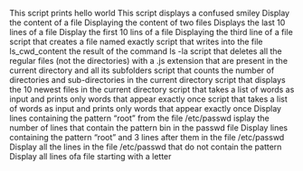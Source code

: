This script prints hello world
This script displays a confused smiley
Display the content of a file
Displaying the content of two files
Displays the last 10 lines of a file
Display the first 10 lins of a file
Displaying the third line of a file
script that creates a file named exactly 
script that writes into the file ls_cwd_content the result of the command ls -la
script that deletes all the regular files (not the directories) with a .js extension that are present in the current directory and all its subfolders
script that counts the number of directories and sub-directories in the current directory
script that displays the 10 newest files in the current directory 
script that takes a list of words as input and prints only words that appear exactly once
script that takes a list of words as input and prints only words that appear exactly once
Display lines containing the pattern “root” from the file /etc/passwd
isplay the number of lines that contain the pattern bin in the passwd file
Display lines containing the pattern “root” and 3 lines after them in the file /etc/passwd
Display all the lines in the file /etc/passwd that do not contain the pattern
Display all lines ofa file starting with a letter
